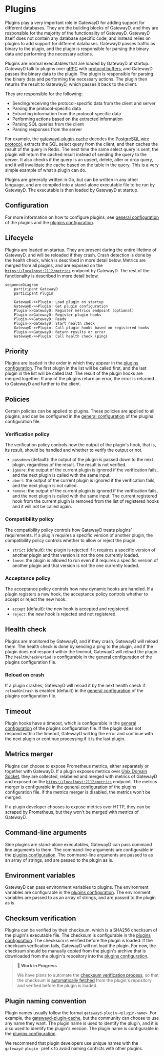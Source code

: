 # Plugins

Plugins play a very important role in GatewayD for adding support for different databases. They are the building blocks of GatewayD, and they are responsible for the majority of the functionality of GatewayD. GatewayD itself does not contain any database specific code, and instead relies on plugins to add support for different databases. GatewayD passes traffic as binary to the plugin, and the plugin is responsible for parsing the binary data and performing the necessary actions.

Plugins are normal executables that are loaded by GatewayD at startup. GatewayD talk to plugins over [gRPC](https://grpc.io/) with [protocol buffers](https://protobuf.dev/), and GatewayD passes the binary data to the plugin. The plugin is responsible for parsing the binary data and performing the necessary actions. The plugin then returns the result to GatewayD, which passes it back to the client.

They are responsible for the following:

- Sending/receiving the protocol-specific data from the client and server
- Parsing the protocol-specific data
- Extracting information from the protocol-specific data
- Performing actions based on the extracted information
- Parsing SQL queries from the client
- Parsing responses from the server

For example, the [gatewayd-plugin-cache](https://github.com/gatewayd-io/gatewayd-plugin-cache) decodes the [PostgreSQL wire protocol](../07-miscellaneous/glossary.md#postgresql-wire-protocol), extracts the SQL select query from the client, and then caches the result of the query in Redis. The next time the same select query is sent, the plugin will return the cached result instead of sending the query to the server. It also checks if the query is an upsert, delete, alter or drop query, and it will invalidate the cache based on the table in the query. This is a very simple example of what a plugin can do.

Plugins are generally written in Go, but can be written in any other language, and are compiled into a stand-alone executable file to be run by GatewayD. The executable is then loaded by GatewayD at startup.

## Configuration

For more information on how to configure plugins, see [general configuration](../02-using-gatewayd/01-configuration/02-plugins-configuration/01-general-configurations.md) of the plugins and the [plugins configuration](../02-using-gatewayd/01-configuration/02-plugins-configuration/02-plugins-configuration.md).

## Lifecycle

Plugins are loaded on startup. They are present during the entire lifetime of GatewayD, and will be reloaded if they crash. Crash detection is done by the health check, which is described in more detail below. Metrics are merged from all plugins, and are exposed on the [`https://localhost:2112/metrics`](`https://localhost:2112/metrics`) endpoint by GatewayD. The rest of the functionality is described in more detail below.

```mermaid
sequenceDiagram
    participant GatewayD
    participant Plugin

    GatewayD->>Plugin: Load plugin on startup
    GatewayD->>Plugin: Get plugin configuration
    Plugin->>GatewayD: Register metrics endpoint (optional)
    Plugin->>GatewayD: Register plugin hooks
    Plugin->>GatewayD: Ready
    Plugin->>GatewayD: Start health check
    GatewayD->>Plugin: Call plugin hooks based on registered hooks
    Plugin->>GatewayD: Return results or error
    GatewayD->>Plugin: Call health check (ping)
```

## Priority

Plugins are loaded in the order in which they appear in the [plugins configuration](../02-using-gatewayd/01-configuration/02-plugins-configuration/02-plugins-configuration.md). The first plugin in the list will be called first, and the last plugin in the list will be called last. The result of the plugin hooks are merged together. If any of the plugins return an error, the error is returned to GatewayD and further to the client.

## Policies

Certain policies can be applied to plugins. These policies are applied to all plugins, and can be configured in the [general configuration](../02-using-gatewayd/01-configuration/02-plugins-configuration/01-general-configurations.md) of the plugins configuration file.

### Verification policy

The verification policy controls how the output of the plugin's hook, that is, its result, should be handled and whether to verify the output or not.

- `passdown` (default): the output of the plugin is passed down to the next plugin, regardless of the result. The result is not verified.
- `ignore`: the output of the current plugin is ignored if the verification fails, and the next plugin is called with the same input.
- `abort`: the output of the current plugin is ignored if the verification fails, and the next plugin is not called.
- `remove`: the output of the current plugin is ignored if the verification fails, and the next plugin is called with the same input. The current registered hook from the current plugin is removed from the list of registered hooks and it will not be called again.

### Compatibility policy

The compatibility policy controls how GatewayD treats plugins' requirements. If a plugin requires a specific version of another plugin, the compatibility policy controls whether to allow or reject the plugin.

- `strict` (default): the plugin is rejected if it requires a specific version of another plugin and that version is not the one currently loaded.
- `loose`: the plugin is allowed to run even if it requires a specific version of another plugin and that version is not the one currently loaded.

### Acceptance policy

The acceptance policy controls how new dynamic hooks are handled. If a plugin registers a new hook, the acceptance policy controls whether to accept or reject the new hook.

- `accept` (default): the new hook is accepted and registered.
- `reject`: the new hook is rejected and not registered.

## Health check

Plugins are monitored by GatewayD, and if they crash, GatewayD will reload them. The health check is done by sending a ping to the plugin, and if the plugin does not respond within the timeout, GatewayD will reload the plugin. The `healthCheckPeriod` is configurable in the [general configuration](../02-using-gatewayd/01-configuration/02-plugins-configuration/01-general-configurations.md) of the plugins configuration file.

### Reload on crash

If a plugin crashes, GatewayD will reload it by the next health check if `reloadOnCrash` is enabled (default) in the [general configuration](../02-using-gatewayd/01-configuration/02-plugins-configuration/01-general-configurations.md) of the plugins configuration file.

## Timeout

Plugin hooks have a timeout, which is configurable in the [general configuration](../02-using-gatewayd/01-configuration/02-plugins-configuration/01-general-configurations.md) of the plugins configuration file. If the plugin does not respond within the timeout, GatewayD will log the error and continue with the next plugin or continue processing if it is the last plugin.

## Metrics merger

Plugins can choose to expose Prometheus metrics, either separately or together with GatewayD. If a plugin exposes metrics over [Unix Domain Socket](https://en.wikipedia.org/wiki/Unix_domain_socket), they are collected, relabeled and merged with metrics of GatewayD and exposed on the [`https://localhost:2112/metrics`](`https://localhost:2112/metrics`) endpoint. The metrics merger is configurable in the [general configuration](../02-using-gatewayd/01-configuration/02-plugins-configuration/01-general-configurations.md) of the plugins configuration file. If the metrics merger is disabled, the metrics won't be merged.

If a plugin developer chooses to expose metrics over HTTP, they can be scraped by Prometheus, but they won't be merged with metrics of GatewayD.

## Command-line arguments

Sine plugins are stand-alone executables, GatewayD can pass command line arguments to them. The command-line arguments are configurable in the [plugins configuration](../02-using-gatewayd/01-configuration/02-plugins-configuration/02-plugins-configuration.md). The command-line arguments are passed to as an array of strings, and are passed to the plugin as is.<!-- Plugin developers can choose to parse the command-line arguments or not using the [flag package](https://golang.org/pkg/flag/).-->

## Environment variables

GatewayD can pass environment variables to plugins. The environment variables are configurable in the [plugins configuration](../02-using-gatewayd/01-configuration/02-plugins-configuration/02-plugins-configuration.md). The environment variables are passed to as an array of strings, and are passed to the plugin as is.<!-- Plugin developers can choose to parse the environment variables or not using the [os package](https://golang.org/pkg/os/).-->

## Checksum verification

Plugins can be verified by their checksum, which is a SHA256 checksum of the plugin's executable file. The checksum is configurable in the [plugins configuration](../02-using-gatewayd/01-configuration/02-plugins-configuration/02-plugins-configuration.md). The checksum is verified before the plugin is loaded. If the checksum verification fails, GatewayD will not load the plugin. For now, the checksum should be manually copied from the plugin's archive that is downloaded from the plugin's repository into the [plugins configuration](../02-using-gatewayd/01-configuration/02-plugins-configuration/02-plugins-configuration.md).

> **🚧 Work in Progress**
>
> We have plans to automate the [checksum verification process](https://github.com/gatewayd-io/gatewayd/issues/78), so that the checksum is [automatically fetched](https://github.com/gatewayd-io/gatewayd/issues/122) from the plugin's repository and verified before the plugin is loaded.

## Plugin naming convention

Plugin names usually follow the format `gatewayd-plugin-<plugin-name>`. For example, the [gatewayd-plugin-cache](https://github.com/gatewayd-io/gatewayd-plugin-cache), but the community can choose to use any name they want. The plugin name is used to identify the plugin, and it is also used to identify the plugin's version. The plugin name is configurable in the [plugins configuration](../02-using-gatewayd/01-configuration/02-plugins-configuration/02-plugins-configuration.md).

We recommend that plugin developers use unique names with the `gatewayd-plugin-` prefix to avoid naming conflicts with other plugins.
